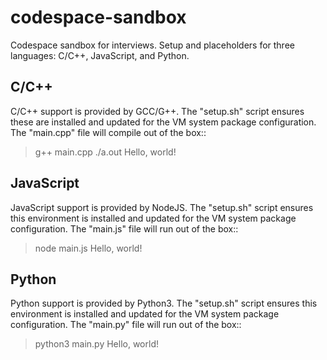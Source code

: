 # codespace-sandbox

Codespace sandbox for interviews. Setup and placeholders for three languages: C/C++, JavaScript, and Python.

## C/C++

C/C++ support is provided by GCC/G++. The "setup.sh" script ensures these are installed and updated for the VM system package configuration. The "main.cpp" file will compile out of the box::

  > g++ main.cpp
  > ./a.out
  Hello, world!

## JavaScript

JavaScript support is provided by NodeJS. The "setup.sh" script ensures this environment is installed and updated for the VM system package configuration. The "main.js" file will run out of the box::

  > node main.js
  Hello, world!

## Python

Python support is provided by Python3. The "setup.sh" script ensures this environment is installed and updated for the VM system package configuration. The "main.py" file will run out of the box::

  > python3 main.py
  Hello, world!
